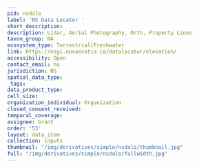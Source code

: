 ```yaml
---
pid: nsdalo
label: 'NS Data Locator '
short_description: 
description: Lidar, Aerial Photography, Orth, Property Lines
taxon_group: NA
ecosystem_type: Terrestrial|Freshwater
link: https://nsgi.novascotia.ca/datalocator/elevation/
accessibility: Open
contact_email: na
jurisdiction: NS
spatial_data_type: 
_tags: 
data_product_type: 
cell_size: 
organization_individual: Organization
closed_consent_received: 
temporal_coverage: 
assignee: Grant
order: '53'
layout: data_item
collection: inputs
thumbnail: "/img/derivatives/simple/nsdalo/thumbnail.jpg"
full: "/img/derivatives/simple/nsdalo/fullwidth.jpg"
---
```

